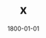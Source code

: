 ---
title: x
date: 1800-01-01
description: Power Grip
thumb: /assets/images/products/800S/800-spg-gold-gold-b.jpg
image: /assets/images/products/800S/800-spg-gold-gold-b.jpg
# angler-name: Johnny B. Goode

reel-type: spinning
reel-series: 800 

# location: Someplace, United States
# fish: Some Big Fish
# fish-length: 49 in.
# fish-weight: 78 lbs.
---